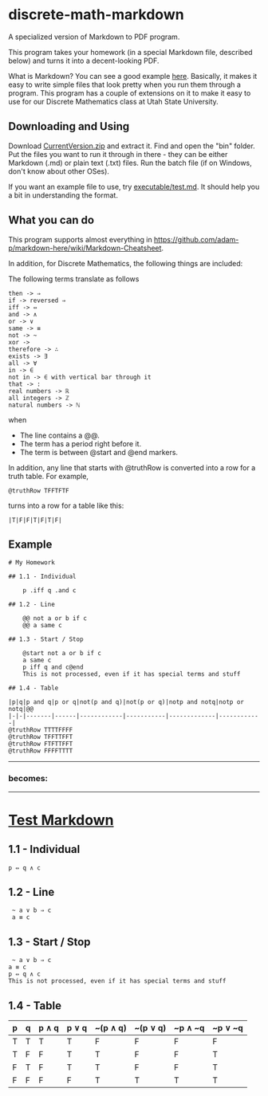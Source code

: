 # discrete-math-markdown
A specialized version of Markdown to PDF program.

This program takes your homework (in a special Markdown file, described below) and turns it into a decent-looking PDF.

What is Markdown?  You can see a good example [here](https://en.wikipedia.org/wiki/Markdown#Example).  Basically, it makes it easy to write simple files that look pretty when you run them through a program.  This program has a couple of extensions on it to make it easy to use for our Discrete Mathematics class at Utah State University.

## Downloading and Using

Download [CurrentVersion.zip](https://github.com/UnknownJoe796/discrete-math-markdown/raw/master/CurrentVersion.zip) and extract it.
Find and open the "bin" folder.
Put the files you want to run it through in there - they can be either Markdown (.md) or plain text (.txt) files.
Run the batch file (if on Windows, don't know about other OSes).

If you want an example file to use, try [executable/test.md](executable/test.md).  It should help you a bit in understanding the format.

## What you can do

This program supports almost everything in https://github.com/adam-p/markdown-here/wiki/Markdown-Cheatsheet.

In addition, for Discrete Mathematics, the following things are included:

The following terms translate as follows

    then -> ⇒
    if -> reversed ⇒
    iff -> ⇔
    and -> ∧
    or -> ∨
    same -> ≡
    not -> ~
    xor -> 
    therefore -> ∴
    exists -> ∃
    all -> ∀
    in -> ∈
    not in -> ∈ with vertical bar through it
    that -> :
    real numbers -> ℝ
    all integers -> ℤ
    natural numbers -> ℕ
    
when
- The line contains a @@.
- The term has a period right before it.
- The term is between @start and @end markers.

In addition, any line that starts with @truthRow is converted into a row for a truth table.  For example,

    @truthRow TFFTFTF

turns into a row for a table like this:

    |T|F|F|T|F|T|F|

## Example
    # My Homework
    
    ## 1.1 - Individual
    
        p .iff q .and c
    
    ## 1.2 - Line
    
        @@ not a or b if c
        @@ a same c
    
    ## 1.3 - Start / Stop
    
        @start not a or b if c
        a same c
        p iff q and c@end
        This is not processed, even if it has special terms and stuff
    
    ## 1.4 - Table
    
    |p|q|p and q|p or q|not(p and q)|not(p or q)|notp and notq|notp or notq|@@
    |-|-|-------|------|------------|-----------|-------------|------------|
    @truthRow TTTTFFFF
    @truthRow TFFTTFFT
    @truthRow FTFTTFFT
    @truthRow FFFFTTTT
---
### becomes:
---
<h1><a href="#test-markdown" name="test-markdown">Test Markdown</a></h1>
<h2>1.1 - Individual</h2>
<pre><code>p ⇔ q ∧ c
</code></pre>
<h2>1.2 - Line</h2>
<pre><code> ~ a ∨ b ⇒ c
 a ≡ c
</code></pre>
<h2>1.3 - Start / Stop</h2>
<pre><code> ~ a ∨ b ⇒ c
a ≡ c
p ⇔ q ∧ c
This is not processed, even if it has special terms and stuff
</code></pre>
<h2>1.4 - Table</h2>
<table>
  <thead>
    <tr>
      <th>p</th>
      <th>q</th>
      <th>p ∧ q</th>
      <th>p ∨ q</th>
      <th>~(p ∧ q)</th>
      <th>~(p ∨ q)</th>
      <th>~p ∧ ~q</th>
      <th>~p ∨ ~q</th>
    </tr>
  </thead>
  <tbody>
    <tr>
      <td>T</td>
      <td>T</td>
      <td>T</td>
      <td>T</td>
      <td>F</td>
      <td>F</td>
      <td>F</td>
      <td>F</td>
    </tr>
    <tr>
      <td>T</td>
      <td>F</td>
      <td>F</td>
      <td>T</td>
      <td>T</td>
      <td>F</td>
      <td>F</td>
      <td>T</td>
    </tr>
    <tr>
      <td>F</td>
      <td>T</td>
      <td>F</td>
      <td>T</td>
      <td>T</td>
      <td>F</td>
      <td>F</td>
      <td>T</td>
    </tr>
    <tr>
      <td>F</td>
      <td>F</td>
      <td>F</td>
      <td>F</td>
      <td>T</td>
      <td>T</td>
      <td>T</td>
      <td>T</td>
    </tr>
  </tbody>
</table>
